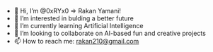 - 👋 Hi, I’m @0xRYx0 => Rakan Yamani!
- 👀 I’m interested in bulding a better future 
- 🌱 I’m currently learning Artificial Intelligence 
- 💞️ I’m looking to collaborate on AI-based fun and creative projects 
- 📫 How to reach me: rakan210@gmail.com

<!---
0xRYx0/0xRYx0 is a ✨ special ✨ repository because its `README.md` (this file) appears on your GitHub profile.
You can click the Preview link to take a look at your changes.
--->
